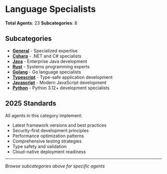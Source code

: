 # Language Specialists

**Total Agents**: 23
**Subcategories**: 8

## Subcategories

- **[General](./general/)** - Specialized expertise
- **[Csharp](./csharp/)** - .NET and C# specialists
- **[Java](./java/)** - Enterprise Java development
- **[Rust](./rust/)** - Systems programming experts
- **[Golang](./golang/)** - Go language specialists
- **[Typescript](./typescript/)** - Type-safe application development
- **[Javascript](./javascript/)** - Modern JavaScript development
- **[Python](./python/)** - Python 3.12+ development specialists

## 2025 Standards

All agents in this category implement:
- Latest framework versions and best practices
- Security-first development principles
- Performance optimization patterns
- Comprehensive testing strategies
- Type safety and validation
- Cloud-native deployment readiness

---

*Browse subcategories above for specific agents*